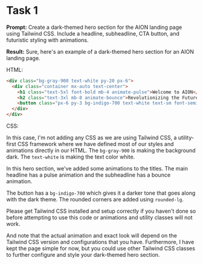 # Task 1

**Prompt:** Create a dark-themed hero section for the AION landing page using Tailwind CSS. Include a headline, subheadline, CTA button, and futuristic styling with animations.

**Result:**
Sure, here's an example of a dark-themed hero section for an AION landing page.

HTML:

```html
<div class="bg-gray-900 text-white py-20 px-6">
  <div class="container mx-auto text-center">
    <h1 class="text-5xl font-bold mb-4 animate-pulse">Welcome to AION</h1>
    <h2 class="text-3xl mb-8 animate-bounce">Revolutionizing the Future</h2>
    <button class="px-6 py-3 bg-indigo-700 text-white text-sm font-semibold rounded-lg">Explore now</button>
  </div>
</div>
```

CSS:

In this case, I'm not adding any CSS as we are using Tailwind CSS, a utility-first CSS framework where we have defined most of our styles and animations directly in our HTML. The `bg-gray-900` is making the background dark. The `text-white` is making the text color white. 

In this hero section, we've added some animations to the titles. The main headline has a pulse animation and the subheadline has a bounce animation. 

The button has a `bg-indigo-700` which gives it a darker tone that goes along with the dark theme. The rounded corners are added using `rounded-lg`.

Please get Tailwind CSS installed and setup correctly if you haven't done so before attempting to use this code or animations and utility classes will not work.

And note that the actual animation and exact look will depend on the Tailwind CSS version and configurations that you have. Furthermore, I have kept the page simple for now, but you could use other Tailwind CSS classes to further configure and style your dark-themed hero section.
